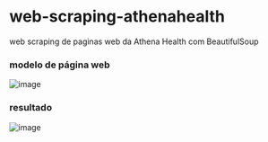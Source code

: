 # web-scraping-athenahealth
web scraping de paginas web da Athena Health com BeautifulSoup


### modelo de página web
![image](https://github.com/Jdss026/web-scraping-athenahealth/assets/16747312/00f6f31f-7cb7-45c3-a90f-1d6c3aa789ff)

### resultado

![image](https://github.com/Jdss026/web-scraping-athenahealth/assets/16747312/82326c79-048b-408d-b700-f43ba407b1c7)
